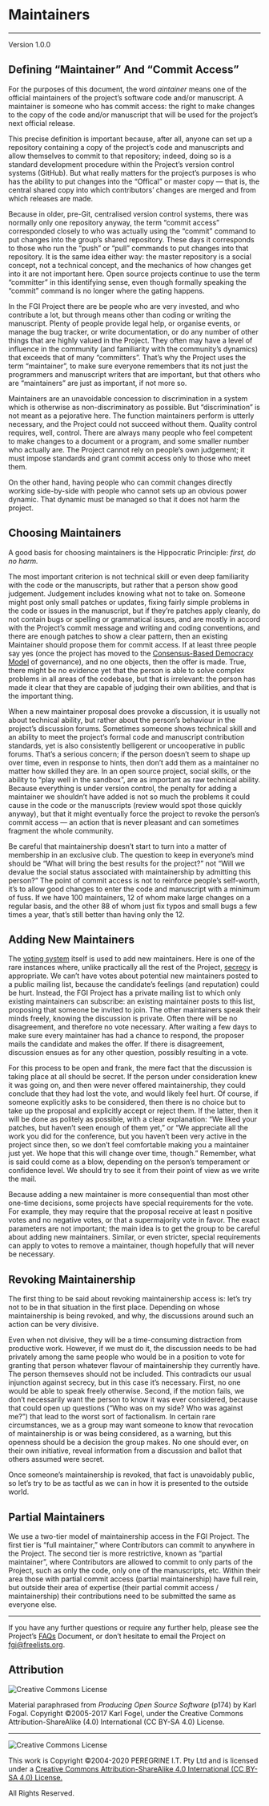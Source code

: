 # Maintainers

---

Version 1.0.0

## Defining &ldquo;Maintainer&rdquo; And &ldquo;Commit Access&rdquo;

For the purposes of this document, the word *aintainer* means one of the official maintainers of the project&rsquo;s software code and/or manuscript. A maintainer is someone who has commit access: the right to make changes to the copy of the code and/or manuscript that will be used for the project&rsquo;s next official release.

This precise definition is important because, after all, anyone can set up a repository containing a copy of the project&rsquo;s code and manuscripts and allow themselves to commit to that repository; indeed, doing so is a standard development procedure within the Project&rsquo;s version control systems (GitHub). But what really matters for the project&rsquo;s purposes is who has the ability to put changes into the &ldquo;Offical&rdquo; or master copy — that is, the central shared copy into which contributors&rsquo; changes are merged and from which releases are made.

Because in older, pre-Git, centralised version control systems, there was normally only one repository anyway, the term &ldquo;commit access&rdquo; corresponded closely to who was actually using the &ldquo;commit&rdquo; command to put changes into the group&rsquo;s shared repository. These days it corresponds to those who run the &ldquo;push&rdquo; or &ldquo;pull&rdquo; commands to put changes into that repository. It is the same idea either way: the master repository is a social concept, not a technical concept, and the mechanics of how changes get into it are not important here. Open source projects continue to use the term &ldquo;committer&rdquo; in this identifying sense, even though formally speaking the &ldquo;commit&rdquo; command is no longer where the gating happens.

In the FGI Project there are be people who are very invested, and who contribute a lot, but through means other than coding or writing the manuscript. Plenty of people provide legal help, or organise events, or manage the bug tracker, or write documentation, or do any number of other things that are highly valued in the Project. They often may have a level of influence in the community (and familiarity with the community&rsquo;s dynamics) that exceeds that of many &ldquo;committers&rdquo;. That&rsquo;s why the Project uses the term &ldquo;maintainer&rdquo;, to make sure everyone remembers that its not just the programmers and manuscript writers that are important, but that others who are &ldquo;maintainers&rdquo; are just as important, if not more so.

Maintainers are an unavoidable concession to discrimination in a system which is otherwise as non-discriminatory as possible. But &ldquo;discrimination&rdquo; is not meant as a pejorative here. The function maintainers perform is utterly necessary, and the Project could not succeed without them. Quality control requires, well, control. There are always many people who feel competent to make changes to a document or a program, and some smaller number who actually are. The Project cannot rely on people&rsquo;s own judgement; it must impose standards and grant commit access only to those who meet them.

On the other hand, having people who can commit changes directly working side-by-side with people who cannot sets up an obvious power dynamic. That dynamic must be managed so that it does not harm the project.

## Choosing Maintainers

A good basis for choosing maintainers is the Hippocratic Principle: *first, do no harm.*

The most important criterion is not technical skill or even deep familiarity with the code or the manuscripts, but rather that a person show good judgement. Judgement includes knowing what not to take on. Someone might post only small patches or updates, fixing fairly simple problems in the code or issues in the manuscript, but if they&rsquo;re patches apply cleanly, do not contain bugs or spelling or grammatical issues, and are mostly in accord with the Project&rsquo;s commit message and writing and coding conventions, and there are enough patches to show a clear pattern, then an existing Maintainer should propose them for commit access. If at least three people say yes (once the project has moved to the [Consensus-Based Democracy Model]() of governance), and no one objects, then the offer is made. True, there might be no evidence yet that the person is able to solve complex problems in all areas of the codebase, but that is irrelevant: the person has made it clear that they are capable of judging their own abilities, and that is the important thing.

When a new maintainer proposal does provoke a discussion, it is usually not about technical ability, but rather about the person&rsquo;s behaviour in the project&rsquo;s discussion forums. Sometimes someone shows technical skill and an ability to meet the project&rsquo;s formal code and manuscript contribution standards, yet is also consistently belligerent or uncooperative in public forums. That&rsquo;s a serious concern; if the person doesn&rsquo;t seem to shape up over time, even in response to hints, then don&rsquo;t add them as a maintainer no matter how skilled they are. In an open source project, social skills, or the ability to &ldquo;play well in the sandbox&rdquo;, are as important as raw technical ability. Because everything is under version control, the penalty for adding a maintainer we shouldn&rsquo;t have added is not so much the problems it could cause in the code or the manuscripts (review would spot those quickly anyway), but that it might eventually force the project to revoke the person&rsquo;s commit access &mdash; an action that is never pleasant and can sometimes fragment the whole community.

Be careful that maintainership doesn&rsquo;t start to turn into a matter of membership in an exclusive club. The question to keep in everyone&rsquo;s mind should be &ldquo;What will bring the best results for the project?&rdquo; not &ldquo;Will we devalue the social status associated with maintainership by admitting this person?&rdquo; The point of commit access is not to reinforce people&rsquo;s self-worth, it&rsquo;s to allow good changes to enter the code and manuscript with a minimum of fuss. If we have 100 maintainers, 12 of whom make large changes on a regular basis, and the other 88 of whom just fix typos and small bugs a few times a year, that&rsquo;s still better than having only the 12.

## Adding New Maintainers

The [voting system](Voting.md) itself is used to add new maintainers. Here is one of the rare instances where, unlike practically all the rest of the Project, [secrecy](Secrecy.md) is appropriate. We can&rsquo;t have votes about potential new maintainers posted to a public mailing list, because the candidate&rsquo;s feelings (and reputation) could be hurt. Instead, the FGI Project has a private mailing list to which only existing maintainers can subscribe: an existing maintainer posts to this list, proposing that someone be invited to join. The other maintainers speak their minds freely, knowing the discussion is private. Often there will be no disagreement, and therefore no vote necessary. After waiting a few days to make sure every maintainer has had a chance to respond, the proposer mails the candidate and makes the offer. If there is disagreement, discussion ensues as for any other question, possibly resulting in a vote.

For this process to be open and frank, the mere fact that the discussion is taking place at all should be secret. If the person under consideration knew it was going on, and then were never offered maintainership, they could conclude that they had lost the vote, and would likely feel hurt. Of course, if someone explicitly asks to be considered, then there is no choice but to take up the proposal and explicitly accept or reject them. If the latter, then it will be done as politely as possible, with a clear explanation: &ldquo;We liked your patches, but haven&rsquo;t seen enough of them yet,&rdquo; or &ldquo;We appreciate all the work you did for the conference, but you haven&rsquo;t been very active in the project since then, so we don&rsquo;t feel comfortable making you a maintainer just yet. We hope that this will change over time, though.&rdquo; Remember, what is said could come as a blow, depending on the person&rsquo;s temperament or confidence level. We should try to see it from their point of view as we write the mail.

Because adding a new maintainer is more consequential than most other one-time decisions, some projects have special requirements for the vote. For example, they may require that the proposal receive at least n positive votes and no negative votes, or that a supermajority vote in favor. The exact parameters are not important; the main idea is to get the group to be careful about adding new maintainers. Similar, or even stricter, special requirements can apply to votes to remove a maintainer, though hopefully that will never be necessary.

## Revoking Maintainership

The first thing to be said about revoking maintainership access is: let&rsquo;s try not to be in that situation in the first place. Depending on whose maintainership is being revoked, and why, the discussions around such an action can be very divisive.

Even when not divisive, they will be a time-consuming distraction from productive work. However, if we must do it, the discussion needs to be had privately among the same people who would be in a position to vote for granting that person whatever flavour of maintainership they currently have. The person themseves should not be included. This contradicts our usual injunction against secrecy, but in this case it&rsquo;s necessary. First, no one would be able to speak freely otherwise. Second, if the motion fails, we don&rsquo;t necessarily want the person to know it was ever considered, because that could open up questions (&ldquo;Who was on my side? Who was against me?&rdquo;) that lead to the worst sort of factionalism. In certain rare circumstances, we as a group may want someone to know that revocation of maintainership is or was being considered, as a warning, but this openness should be a decision the group makes. No one should ever, on their own initiative, reveal information from a discussion and ballot that others assumed were secret.

Once someone&rsquo;s maintainership is revoked, that fact is unavoidably public, so let&rsquo;s try to be as tactful as we can in how it is presented to the outside world.

## Partial Maintainers

We use a two-tier model of maintainership access in the FGI Project. The first tier is &ldquo;full maintainer,&rdquo; where Contributors can commit to anywhere in the Project. The second tier is more restrictive, known as &ldquo;partial maintainer&rdquo;, where Contributors are allowed to commit to only parts of the Project, such as only the code, only one of the manuscripts, etc. Within their area those with partial commit access (partial maintainership) have full rein, but outside their area of expertise (their partial commit access / maintainership) their contributions need to be submitted the same as everyone else.

---

If you have any further questions or require any further help, please see the Project&rsquo;s [FAQs](FAQs.md) Document, or don&rsquo;t hesitate to email the Project on <fgi@freelists.org>.

## Attribution

![Creative Commons License](https://i.creativecommons.org/l/by-sa/4.0/88x31.png "Creative Commons License")

Material paraphrased from *Producing Open Source Software* (p174) by Karl Fogal. Copyright &copy;2005-2017 Karl Fogel, under the Creative Commons Attribution-ShareAlike (4.0) International (CC BY-SA 4.0) License.

---

![Creative Commons License](https://i.creativecommons.org/l/by-sa/4.0/88x31.png "Creative Commons License")

This work is Copyright &copy;2004-2020 PEREGRINE I.T. Pty Ltd and is licensed under a [Creative Commons Attribution-ShareAlike 4.0 International (CC BY-SA 4.0) License.](https://creativecommons.org/licenses/by-sa/4.0/)

All Rights Reserved.
